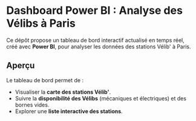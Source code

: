 # Dashboard Power BI : Analyse des Vélibs à Paris

Ce dépôt propose un tableau de bord interactif actualisé en temps réel, créé avec **Power BI**, pour analyser les données des stations Vélib' à Paris.

## Aperçu

Le tableau de bord permet de :
- Visualiser la **carte des stations Vélib'**.
- Suivre la **disponibilité des Vélibs** (mécaniques et électriques) et des bornes vides.
- Explorer une **liste interactive des stations**.
